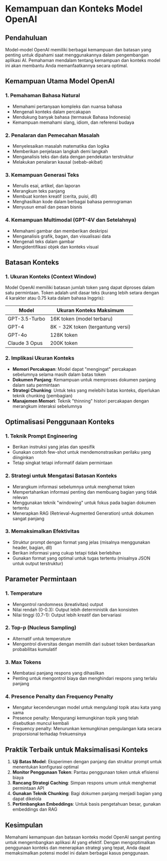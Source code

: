 # Kemampuan dan Konteks Model OpenAI

## Pendahuluan
Model-model OpenAI memiliki berbagai kemampuan dan batasan yang penting untuk dipahami saat menggunakannya dalam pengembangan aplikasi AI. Pemahaman mendalam tentang kemampuan dan konteks model ini akan membantu Anda memanfaatkannya secara optimal.

## Kemampuan Utama Model OpenAI

### 1. Pemahaman Bahasa Natural
- Memahami pertanyaan kompleks dan nuansa bahasa
- Mengenali konteks dalam percakapan
- Mendukung banyak bahasa (termasuk Bahasa Indonesia)
- Kemampuan memahami slang, idiom, dan referensi budaya

### 2. Penalaran dan Pemecahan Masalah
- Menyelesaikan masalah matematika dan logika
- Memberikan penjelasan langkah demi langkah
- Menganalisis teks dan data dengan pendekatan terstruktur
- Melakukan penalaran kausal (sebab-akibat)

### 3. Kemampuan Generasi Teks
- Menulis esai, artikel, dan laporan
- Merangkum teks panjang
- Membuat konten kreatif (cerita, puisi, dll)
- Menghasilkan kode dalam berbagai bahasa pemrograman
- Menyusun email dan pesan bisnis

### 4. Kemampuan Multimodal (GPT-4V dan Setelahnya)
- Memahami gambar dan memberikan deskripsi
- Menganalisis grafik, bagan, dan visualisasi data
- Mengenali teks dalam gambar
- Mengidentifikasi objek dan konteks visual

## Batasan Konteks

### 1. Ukuran Konteks (Context Window)
Model OpenAI memiliki batasan jumlah token yang dapat diproses dalam satu permintaan. Token adalah unit dasar teks (kurang lebih setara dengan 4 karakter atau 0.75 kata dalam bahasa Inggris):

| Model | Ukuran Konteks Maksimum |
|-------|-------------------------|
| GPT-3.5-Turbo | 16K token (model terbaru) |
| GPT-4 | 8K - 32K token (tergantung versi) |
| GPT-4o | 128K token |
| Claude 3 Opus | 200K token |

### 2. Implikasi Ukuran Konteks
- **Memori Percakapan**: Model dapat "mengingat" percakapan sebelumnya selama masih dalam batas token
- **Dokumen Panjang**: Kemampuan untuk memproses dokumen panjang dalam satu permintaan
- **Strategi Chunking**: Untuk teks yang melebihi batas konteks, diperlukan teknik chunking (pembagian)
- **Manajemen Memori**: Teknik "thinning" histori percakapan dengan merangkum interaksi sebelumnya

## Optimalisasi Penggunaan Konteks

### 1. Teknik Prompt Engineering
- Berikan instruksi yang jelas dan spesifik
- Gunakan contoh few-shot untuk mendemonstrasikan perilaku yang diinginkan
- Tetap singkat tetapi informatif dalam permintaan

### 2. Strategi untuk Mengatasi Batasan Konteks
- Merangkum informasi sebelumnya untuk menghemat token
- Mempertahankan informasi penting dan membuang bagian yang tidak relevan
- Menggunakan teknik "windowing" untuk fokus pada bagian dokumen tertentu
- Menerapkan RAG (Retrieval-Augmented Generation) untuk dokumen sangat panjang

### 3. Memaksimalkan Efektivitas
- Struktur prompt dengan format yang jelas (misalnya menggunakan header, bagian, dll)
- Berikan informasi yang cukup tetapi tidak berlebihan
- Gunakan format yang optimal untuk tugas tertentu (misalnya JSON untuk output terstruktur)

## Parameter Permintaan

### 1. Temperature
- Mengontrol randomness (kreativitas) output
- Nilai rendah (0-0.3): Output lebih deterministik dan konsisten
- Nilai tinggi (0.7-1): Output lebih kreatif dan bervariasi

### 2. Top-p (Nucleus Sampling)
- Alternatif untuk temperature
- Mengontrol diversitas dengan memilih dari subset token berdasarkan probabilitas kumulatif

### 3. Max Tokens
- Membatasi panjang respons yang dihasilkan
- Penting untuk mengontrol biaya dan menghindari respons yang terlalu panjang

### 4. Presence Penalty dan Frequency Penalty
- Mengatur kecenderungan model untuk mengulangi topik atau kata yang sama
- Presence penalty: Mengurangi kemungkinan topik yang telah disebutkan muncul kembali
- Frequency penalty: Menurunkan kemungkinan pengulangan kata secara proporsional terhadap frekuensinya

## Praktik Terbaik untuk Maksimalisasi Konteks

1. **Uji Batas Model**: Eksperimen dengan panjang dan struktur prompt untuk menentukan konfigurasi optimal
2. **Monitor Penggunaan Token**: Pantau penggunaan token untuk efisiensi biaya
3. **Rancang Strategi Caching**: Simpan respons umum untuk menghemat permintaan API
4. **Gunakan Teknik Chunking**: Bagi dokumen panjang menjadi bagian yang dapat dikelola
5. **Pertimbangkan Embeddings**: Untuk basis pengetahuan besar, gunakan embeddings dan RAG

## Kesimpulan

Memahami kemampuan dan batasan konteks model OpenAI sangat penting untuk mengembangkan aplikasi AI yang efektif. Dengan mengoptimalkan penggunaan konteks dan menerapkan strategi yang tepat, Anda dapat memaksimalkan potensi model ini dalam berbagai kasus penggunaan.